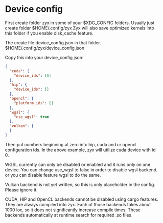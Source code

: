 # Device config

First create folder zyx in some of your $XDG_CONFIG folders.
Usually just create folder $HOME/.config/zyx
Zyx will also save optimized kernels into this folder if you enable disk_cache feature.

The create file device_config.json in that folder. $HOME/.config/zyx/device_config.json

Copy this into your device_config.json:
```json
{
  "cuda": {
    "device_ids": [0]
  },
  "hip": {
    "device_ids": []
  },
  "opencl": {
    "platform_ids": []
  },
  "wgsl": {
    "use_wgsl": true
  },
  "vulkan": {
  }
}
```
Then put numbers beginning at zero into hip, cuda and or opencl configuration ids. In the above example, zyx will utilize cuda device with id 0.

WGSL currently can only be disabled or enabled and it runs only on one device. You can change use_wgsl to false in order to disable wgsl backend, or you can disable feature wgsl to do the same.

Vulkan backend is not yet written, so this is only placeholder in the config. Please ignore it.

CUDA, HIP and OpenCL backends cannot be disabled using cargo features. They are always compiled into zyx. Each of those backends takes about 1000 loc, so it does not significantly increase compile times. These backends automatically at runtime search for required .so files.

